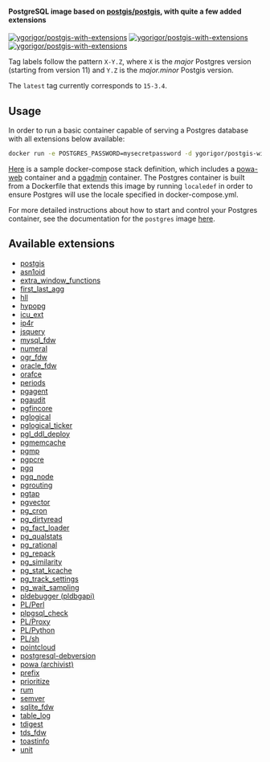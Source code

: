 #### PostgreSQL image based on [postgis/postgis](https://hub.docker.com/r/postgis/postgis), with quite a few added extensions
[![ygorigor/postgis-with-extensions][docker-pulls-image]][docker-hub-url]
[![ygorigor/postgis-with-extensions][github-last-commit-image]][github-url]
[![ygorigor/postgis-with-extensions][github-workflow-status-image]][github-url]

Tag labels follow the pattern `X-Y.Z`, where `X` is the *major* Postgres version (starting from version 11) and `Y.Z` is the *major.minor* Postgis version.

The `latest` tag currently corresponds to `15-3.4`.

## Usage

In order to run a basic container capable of serving a Postgres database with all extensions below available:

```bash
docker run -e POSTGRES_PASSWORD=mysecretpassword -d ygorigor/postgis-with-extensions
```

[Here](https://github.com/ygorigor/postgis-with-extensions/tree/master/compose_example) is a sample docker-compose stack definition, which includes a [powa-web](https://hub.docker.com/r/powateam/powa-web) container and a [pgadmin](https://hub.docker.com/r/dpage/pgadmin4) container. The Postgres container is built from a Dockerfile that extends this image by running `localedef` in order to ensure Postgres will use the locale specified in docker-compose.yml.

For more detailed instructions about how to start and control your Postgres container, see the documentation for the `postgres` image [here](https://registry.hub.docker.com/_/postgres/).

## Available extensions

- [postgis](https://github.com/postgis/postgis)
- [asn1oid](https://github.com/df7cb/pgsql-asn1oid)
- [extra_window_functions](https://github.com/xocolatl/extra_window_functions)
- [first_last_agg](https://github.com/wulczer/first_last_agg)
- [hll](https://github.com/citusdata/postgresql-hll)
- [hypopg](https://github.com/HypoPG/hypopg)
- [icu_ext](https://github.com/dverite/icu_ext)
- [ip4r](https://github.com/RhodiumToad/ip4r)
- [jsquery](https://github.com/postgrespro/jsquery)
- [mysql_fdw](https://github.com/EnterpriseDB/mysql_fdw)
- [numeral](https://github.com/df7cb/postgresql-numeral)
- [ogr_fdw](https://github.com/pramsey/pgsql-ogr-fdw)
- [oracle_fdw](https://github.com/laurenz/oracle_fdw)
- [orafce](https://github.com/orafce/orafce)
- [periods](https://github.com/xocolatl/periods)
- [pgagent](https://github.com/pgadmin-org/pgagent)
- [pgaudit](https://github.com/pgaudit/pgaudit)
- [pgfincore](https://github.com/klando/pgfincore)
- [pglogical](https://github.com/2ndQuadrant/pglogical)
- [pglogical_ticker](https://github.com/enova/pglogical_ticker)
- [pgl_ddl_deploy](https://github.com/enova/pgl_ddl_deploy)
- [pgmemcache](https://github.com/ohmu/pgmemcache)
- [pgmp](https://github.com/dvarrazzo/pgmp)
- [pgpcre](https://github.com/petere/pgpcre)
- [pgq](https://github.com/pgq/pgq)
- [pgq_node](https://github.com/pgq/pgq-node)
- [pgrouting](https://github.com/pgRouting/pgrouting)
- [pgtap](https://github.com/theory/pgtap)
- [pgvector](https://github.com/pgvector/pgvector)
- [pg_cron](https://github.com/citusdata/pg_cron)
- [pg_dirtyread](https://github.com/df7cb/pg_dirtyread)
- [pg_fact_loader](https://github.com/enova/pg_fact_loader)
- [pg_qualstats](https://github.com/powa-team/pg_qualstats)
- [pg_rational](https://github.com/begriffs/pg_rational)
- [pg_repack](https://github.com/reorg/pg_repack)
- [pg_similarity](https://github.com/eulerto/pg_similarity)
- [pg_stat_kcache](https://github.com/powa-team/pg_stat_kcache)
- [pg_track_settings](https://github.com/rjuju/pg_track_settings)
- [pg_wait_sampling](https://github.com/postgrespro/pg_wait_sampling)
- [pldebugger (pldbgapi)](https://github.com/EnterpriseDB/pldebugger)
- [PL/Perl](https://www.postgresql.org/docs/current/plperl.html)
- [plpgsql_check](https://github.com/okbob/plpgsql_check)
- [PL/Proxy](https://github.com/plproxy/plproxy)
- [PL/Python](https://www.postgresql.org/docs/current/plpython.html)
- [PL/sh](https://github.com/petere/plsh)
- [pointcloud](https://github.com/pgpointcloud/pointcloud)
- [postgresql-debversion](https://salsa.debian.org/postgresql/postgresql-debversion)
- [powa (archivist)](https://github.com/powa-team/powa-archivist)
- [prefix](https://github.com/dimitri/prefix)
- [prioritize](https://github.com/schmiddy/pg_prioritize)
- [rum](https://github.com/postgrespro/rum)
- [semver](https://github.com/theory/pg-semver)
- [sqlite_fdw](https://github.com/pgspider/sqlite_fdw)
- [table_log](https://github.com/credativ/table_log)
- [tdigest](https://github.com/tvondra/tdigest)
- [tds_fdw](https://github.com/tds-fdw/tds_fdw)
- [toastinfo](https://github.com/credativ/toastinfo)
- [unit](https://github.com/df7cb/postgresql-unit)

[docker-hub-url]: https://hub.docker.com/r/ygorigor/postgis-with-extensions/
[github-url]: https://github.com/ygorigor/postgis-with-extensions/
[docker-pulls-image]: https://img.shields.io/docker/pulls/ygorigor/postgis-with-extensions.svg?style=flat
[github-last-commit-image]: https://img.shields.io/github/last-commit/ygorigor/postgis-with-extensions.svg?style=flat
[github-workflow-status-image]: https://img.shields.io/github/actions/workflow/status/ygorigor/postgis-with-extensions/docker-publish.yml?branch=master
